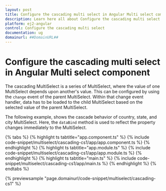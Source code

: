 ```yaml
---
layout: post
title: Configure the cascading multi select in Angular Multi select component | Syncfusion
description: Learn here all about Configure the cascading multi select in Syncfusion Angular Multi select component of Syncfusion Essential JS 2 and more.
platform: ej2-angular
control: Configure the cascading multi select 
documentation: ug
domainurl: ##DomainURL##
---
```


# Configure the cascading multi select in Angular Multi select component

The cascading MultiSelect is a series of MultiSelect, where the value of one MultiSelect depends
upon  another's value. This can be configured by using the `change` event of the parent MultiSelect.
Within that change event handler, data has to be loaded to the child MultiSelect based on the selected
value of the parent MultiSelect.

The following example, shows the cascade behavior of country, state, and city
MultiSelect. Here, the `dataBind` method is used to reflect the property changes immediately
to the MultiSelect.

{% tabs %}
{% highlight ts tabtitle="app.component.ts" %}
{% include code-snippet/multiselect/cascading-cs1/app/app.component.ts %}
{% endhighlight %}
{% highlight ts tabtitle="app.module.ts" %}
{% include code-snippet/multiselect/cascading-cs1/app/app.module.ts %}
{% endhighlight %}
{% highlight ts tabtitle="main.ts" %}
{% include code-snippet/multiselect/cascading-cs1/app/main.ts %}
{% endhighlight %}
{% endtabs %}
  
{% previewsample "page.domainurl/code-snippet/multiselect/cascading-cs1" %}
